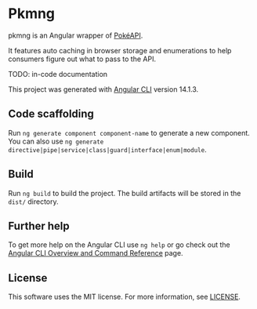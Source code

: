 # Pkmng

pkmng is an Angular wrapper of [PokéAPI](https://pokeapi.co/).

It features auto caching in browser storage and enumerations to help consumers figure out what to pass to the API.

TODO: in-code documentation

This project was generated with [Angular CLI](https://github.com/angular/angular-cli) version 14.1.3.

## Code scaffolding

Run `ng generate component component-name` to generate a new component. You can also use `ng generate directive|pipe|service|class|guard|interface|enum|module`.

## Build

Run `ng build` to build the project. The build artifacts will be stored in the `dist/` directory.

## Further help

To get more help on the Angular CLI use `ng help` or go check out the [Angular CLI Overview and Command Reference](https://angular.io/cli) page.

## License

This software uses the MIT license. For more information, see [LICENSE](https://github.com/MBDesu/pkmng/blob/main/LICENSE).
